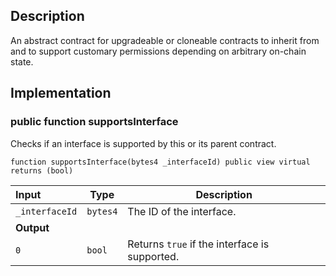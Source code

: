 
## Description

An abstract contract for upgradeable or cloneable contracts to inherit from and to support customary permissions depending on arbitrary on-chain state.

## Implementation

### public function supportsInterface

Checks if an interface is supported by this or its parent contract.

```solidity
function supportsInterface(bytes4 _interfaceId) public view virtual returns (bool) 
```

| Input | Type | Description |
|:----- | ---- | ----------- |
| `_interfaceId` | `bytes4` | The ID of the interface. |
| **Output** | |
|  `0`  | `bool` | Returns `true` if the interface is supported. |

<!--CONTRACT_END-->


